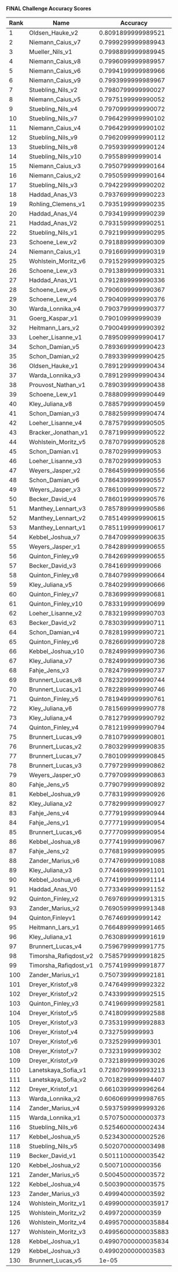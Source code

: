 **FINAL Challenge Accuracy Scores**



|Rank|Name|Accuracy|
|----|-----|---|
|1|Oldsen_Hauke_v2|0.8091899999989521|
|2|Niemann_Caius_v7|0.7999299999989943|
|3|Mueller_Nils_v1|0.7998899999989945|
|4|Niemann_Caius_v8|0.7996099999989957|
|5|Niemann_Caius_v6|0.7994199999989966|
|6|Niemann_Caius_v9|0.7993999999989967|
|7|Stuebling_Nils_v2|0.7980799999990027|
|8|Niemann_Caius_v5|0.7975199999990052|
|9|Stuebling_Nils_v4|0.7970999999990072|
|10|Stuebling_Nils_v7|0.7964299999990102|
|11|Niemann_Caius_v4|0.7964299999990102|
|12|Stuebling_Nils_v9|0.7962099999990112|
|13|Stuebling_Nils_v8|0.7959399999990124|
|14|Stuebling_Nils_v10|0.795589999999014|
|15|Niemann_Caius_v3|0.7950799999990164|
|16|Niemann_Caius_v2|0.7950599999990164|
|17|Stuebling_Nils_v3|0.7942299999990202|
|18|Haddad_Anas_V3|0.7937699999990223|
|19|Rohling_Clemens_v1|0.7935199999990235|
|20|Haddad_Anas_V4|0.7934199999990239|
|21|Haddad_Anas_V2|0.7931599999990251|
|22|Stuebling_Nils_v1|0.7921999999990295|
|23|Schoene_Lew_v2|0.7918899999990309|
|24|Niemann_Caius_v1|0.7916699999990319|
|25|Wohlstein_Moritz_v6|0.7915299999990325|
|26|Schoene_Lew_v3|0.7913899999990331|
|27|Haddad_Anas_V1|0.7912899999990336|
|28|Schoene_Lew_v5|0.7906099999990367|
|29|Schoene_Lew_v4|0.7904099999990376|
|30|Warda_Lonnika_v4|0.7903799999990377|
|31|Goerg_Kaspar_v1|0.790109999999039|
|32|Heitmann_Lars_v2|0.7900499999990392|
|33|Loeher_Lisanne_v1|0.7895099999990417|
|34|Schon_Damian_v5|0.7893699999990423|
|35|Schon_Damian_v2|0.7893399999990425|
|36|Oldsen_Hauke_v1|0.7891299999990434|
|37|Warda_Lonnika_v3|0.7891299999990434|
|38|Prouvost_Nathan_v1|0.7890399999990438|
|39|Schoene_Lew_v1|0.7888099999990449|
|40|Kley_Juliana_v8|0.7885799999990459|
|41|Schon_Damian_v3|0.7882599999990474|
|42|Loeher_Lisanne_v4|0.7875799999990505|
|43|Bracker_Jonathan_v1|0.7871999999990522|
|44|Wohlstein_Moritz_v5|0.7870799999990528|
|45|Schon_Damian.v1|0.787029999999053|
|46|Loeher_Lisanne_v3|0.787029999999053|
|47|Weyers_Jasper_v2|0.7864599999990556|
|48|Schon_Damian_v6|0.7864399999990557|
|49|Weyers_Jasper_v3|0.7861099999990572|
|50|Becker_David_v4|0.7860199999990576|
|51|Manthey_Lennart_v3|0.7857899999990586|
|52|Manthey_Lennart_v2|0.7851499999990615|
|53|Manthey_Lennart_v1|0.7851199999990617|
|54|Kebbel_Joshua_v7|0.7847099999990635|
|55|Weyers_Jasper_v1|0.7842899999990655|
|56|Quinton_Finley_v9|0.7842699999990655|
|57|Becker_David_v3|0.784169999999066|
|58|Quinton_Finley_v8|0.7840799999990664|
|59|Kley_Juliana_v5|0.7840299999990666|
|60|Quinton_Finley_v7|0.7836999999990681|
|61|Quinton_Finley_v10|0.7833199999990699|
|62|Loeher_Lisanne_v2|0.7832199999990703|
|63|Becker_David_v2|0.7830399999990711|
|64|Schon_Damian_v4|0.7828199999990721|
|65|Quinton_Finley_v6|0.7826699999990728|
|66|Kebbel_Joshua_v10|0.7824999999990736|
|67|Kley_Juliana_v7|0.7824999999990736|
|68|Fahje_Jens_v3|0.7824799999990737|
|69|Brunnert_Lucas_v8|0.7823299999990744|
|70|Brunnert_Lucas_v1|0.7822899999990746|
|71|Quinton_Finley_v5|0.7819499999990761|
|72|Kley_Juliana_v6|0.7815699999990778|
|73|Kley_Juliana_v4|0.7812799999990792|
|74|Quinton_Finley_v4|0.7812199999990794|
|75|Brunnert_Lucas_v9|0.7810799999990801|
|76|Brunnert_Lucas_v2|0.7803299999990835|
|77|Brunnert_Lucas_v7|0.7801099999990845|
|78|Brunnert_Lucas_v3|0.7797299999990862|
|79|Weyers_Jasper_v0|0.7797099999990863|
|80|Fahje_Jens_v5|0.7790799999990892|
|81|Kebbel_Joshua_v9|0.7783199999990926|
|82|Kley_Juliana_v2|0.7782999999990927|
|83|Fahje_Jens_v4|0.7779199999990944|
|84|Fahje_Jens_v1|0.7777199999990954|
|85|Brunnert_Lucas_v6|0.7777099999990954|
|86|Kebbel_Joshua_v8|0.7774199999990967|
|87|Fahje_Jens_v2|0.7768199999990995|
|88|Zander_Marius_v6|0.7747699999991088|
|89|Kley_Juliana_v3|0.7744699999991101|
|90|Kebbel_Joshua_v6|0.7741999999991114|
|91|Haddad_Anas_V0|0.7733499999991152|
|92|Quinton_Finley_v2|0.7697699999991315|
|93|Zander_Marius_v2|0.7690599999991348|
|94|Quinton,Finleyv1|0.767469999999142|
|95|Heitmann_Lars_v1|0.7664899999991465|
|96|Kley_Juliana_v1|0.7630899999991619|
|97|Brunnert_Lucas_v4|0.7596799999991775|
|98|Timorsha_Rafiqdost_v2|0.7585799999991825|
|99|Timorsha_Rafiqdost_v1|0.7574199999991877|
|100|Zander_Marius_v1|0.7507399999992181|
|101|Dreyer_Kristof_v8|0.7476499999992322|
|102|Dreyer_Kristof_v2|0.7433999999992515|
|103|Quinton_Finley_v3|0.7419699999992581|
|104|Dreyer_Kristof_v5|0.7418099999992588|
|105|Dreyer_Kristof_v3|0.7353199999992883|
|106|Dreyer_Kristof_v4|0.7327599999993|
|107|Dreyer_Kristof_v6|0.732529999999301|
|108|Dreyer_Kristof_v7|0.732319999999302|
|109|Dreyer_Kristof_v9|0.7321899999993026|
|110|Lanetskaya_Sofia_v1|0.7280799999993213|
|111|Lanetskaya_Sofia_v2|0.7018299999994407|
|112|Dreyer_Kristof_v1|0.6610399999996264|
|113|Warda_Lonnika_v2|0.6060699999998765|
|114|Zander_Marius_v4|0.5937599999999326|
|115|Warda_Lonnika_v1|0.5707500000000373|
|116|Stuebling_Nils_v6|0.5254600000002434|
|117|Kebbel_Joshua_v5|0.5234300000002526|
|118|Stuebling_Nils_v5|0.5020700000003498|
|119|Becker_David_v1|0.5011100000003542|
|120|Kebbel_Joshua_v2|0.500710000000356|
|121|Zander_Marius_v5|0.5004500000003572|
|122|Kebbel_Joshua_v4|0.5003900000003575|
|123|Zander_Marius_v3|0.4999400000003592|
|124|Wohlstein_Moritz_v1|0.49990000000035917|
|125|Wohlstein_Moritz_v2|0.499720000000359|
|126|Wohlstein_Moritz_v4|0.49957000000035884|
|127|Wohlstein_Moritz_v3|0.49956000000035883|
|128|Kebbel_Joshua_v1|0.49907000000035834|
|129|Kebbel_Joshua_v3|0.4990200000003583|
|130|Brunnert_Lucas_v5|1e-05|
